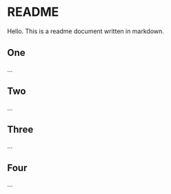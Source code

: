 
# README

Hello. This is a readme document written in markdown.

## One
...

## Two
...

## Three
...

## Four
...
